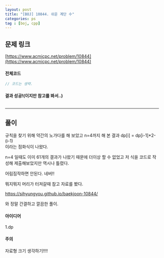 ```yaml
---
layout: post
title: "[BOJ] 10844. 쉬운 계단 수"
categories: ps
tag : [boj, cpp]
---
```


## 문제 링크<br>
 [https://www.acmicpc.net/problem/10844](https://www.acmicpc.net/problem/10844)<br>

#### 전체코드<br>
```cpp
// 코드는 생략.
```

#### 결과 성공!(이지만 참고를 봐서..)<br>
![]()

---

## 풀이<br>

규칙을 찾기 위해 약간의 노가다를 해 보았고 n=4까지 해 본 결과
dp[i] = dp[i-1]*2-(i-1)  
이라는 점화식이 나왔다. 

n=4 일때도 이미 61개의 결과가 나왔기 때문에 더이상 할 수 없었고 저 식을 코드로 작성해 제출해보았지만 역시나 틀렸다.  

어림짐작하면 안된다. 네버!!  

뭐지뭐지 머리가 터져갈때 참고 자료를 봤다.  

https://sihyungyou.github.io/baekjoon-10844/

와 정말 간결하고 깔끔한 풀이.  



#### 아이디어 <br>
1.dp<br>

#### 주의 <br> 

자료형 크기 생각하기!!!! 
